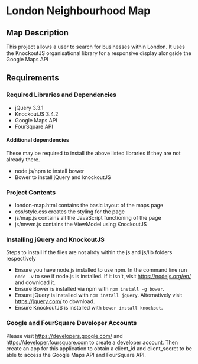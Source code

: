 # London Neighbourhood Map

## Map Description
This project allows a user to search for businesses within London. It uses the KnockoutJS organisational library for a responsive display alongside the Google Maps API


## Requirements

### Required Libraries and Dependencies

- jQuery 3.3.1
- KnockoutJS 3.4.2
- Google Maps API
- FourSquare API

#### Additional dependencies

These may be required to install the above listed libraries if they are not already there.
- node.js/npm to install bower
- Bower to install jQuery and knockoutJS

### Project Contents

- london-map.html contains the basic layout of the maps page
- css/style.css creates the styling for the page
- js/map.js contains all the JavaScript functioning of the page
- js/mvvm.js contains the ViewModel using KnockoutJS

### Installing jQuery and KnockoutJS

Steps to install if the files are not alrdy within the js and js/lib folders respectively

- Ensure you have node.js installed to use npm. In the command line run `node -v` to see if node.js is installed. If it isn't, visit https://nodejs.org/en/ and download it.
- Ensure Bower is installed via npm with `npm install -g bower`.
- Ensure jQuery is installed with `npm install jquery`. Alternatively visit https://jquery.com/ to download.
- Ensure KnockoutJS is installed with `bower install knockout`.

### Google and FourSquare Developer Accounts
Please visit https://developers.google.com/ and https://developer.foursquare.com to create a developer account. Then create an app for this application to obtain a client_id and client_secret to be able to access the Google Maps API and FourSquare API.